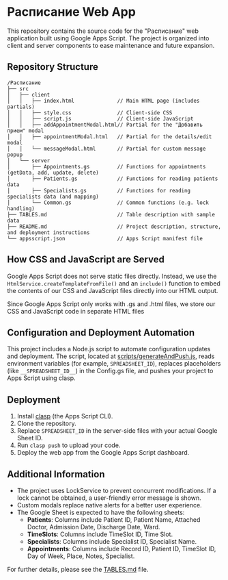 # Расписание Web App

This repository contains the source code for the "Расписание" web application built using Google Apps Script. The project is organized into client and server components to ease maintenance and future expansion.

## Repository Structure

```
/Расписание
├── src
│   ├── client
│   │   ├── index.html              // Main HTML page (includes partials)
│   │   ├── style.css               // Client-side CSS
│   │   ├── script.js               // Client-side JavaScript
│   │   ├── addAppointmentModal.html// Partial for the "Добавить прием" modal
│   │   ├── appointmentModal.html   // Partial for the details/edit modal
│   │   └── messageModal.html       // Partial for custom message popup
│   └── server
│       ├── Appointments.gs         // Functions for appointments (getData, add, update, delete)
│       ├── Patients.gs             // Functions for reading patients data
│       ├── Specialists.gs          // Functions for reading specialists data (and mapping)
│       └── Common.gs               // Common functions (e.g. lock handling)
├── TABLES.md                       // Table description with sample data
├── README.md                       // Project description, structure, and deployment instructions
└── appsscript.json                 // Apps Script manifest file
```

## How CSS and JavaScript are Served

Google Apps Script does not serve static files directly. Instead, we use the `HtmlService.createTemplateFromFile()` and an `include()` function to embed the contents of our CSS and JavaScript files directly into our HTML output.

Since Google Apps Script only works with .gs and .html files, we store our CSS and JavaScript code in separate HTML files

## Configuration and Deployment Automation

This project includes a Node.js script to automate configuration updates and deployment. The script, located at [scripts/generateAndPush.js](scripts/generateAndPush.js), reads environment variables (for example, `SPREADSHEET_ID`), replaces placeholders (like `__SPREADSHEET_ID__`) in the Config.gs file, and pushes your project to Apps Script using clasp.

## Deployment

1. Install [clasp](https://developers.google.com/apps-script/guides/clasp) (the Apps Script CLI).
2. Clone the repository.
3. Replace `SPREADSHEET_ID` in the server-side files with your actual Google Sheet ID.
4. Run `clasp push` to upload your code.
5. Deploy the web app from the Google Apps Script dashboard.

## Additional Information

- The project uses LockService to prevent concurrent modifications. If a lock cannot be obtained, a user-friendly error message is shown.
- Custom modals replace native alerts for a better user experience.
- The Google Sheet is expected to have the following sheets:
  - **Patients**: Columns include Patient ID, Patient Name, Attached Doctor, Admission Date, Discharge Date, Ward.
  - **TimeSlots**: Columns include TimeSlot ID, Time Slot.
  - **Specialists**: Columns include Specialist ID, Specialist Name.
  - **Appointments**: Columns include Record ID, Patient ID, TimeSlot ID, Day of Week, Place, Notes, Specialist.

For further details, please see the [TABLES.md](TABLES.md) file.

